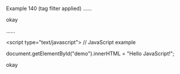 Example 140
(tag filter applied)
......

<script type="text/javascript">
// JavaScript example

document.getElementById("demo").innerHTML = "Hello JavaScript!";
</script>
okay

......

&lt;script type="text/javascript">
// JavaScript example

document.getElementById("demo").innerHTML = "Hello JavaScript!";
</script>
<p>okay</p>
